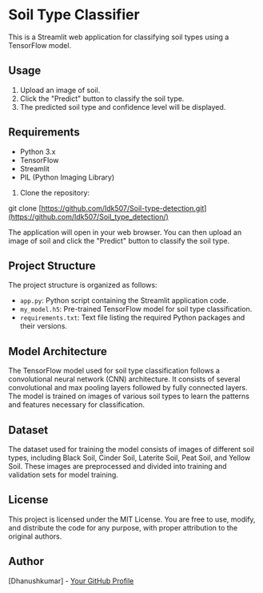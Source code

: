 # Soil Type Classifier

This is a Streamlit web application for classifying soil types using a TensorFlow model.

## Usage

1. Upload an image of soil.
2. Click the "Predict" button to classify the soil type.
3. The predicted soil type and confidence level will be displayed.

## Requirements

- Python 3.x
- TensorFlow
- Streamlit
- PIL (Python Imaging Library)



1. Clone the repository:

git clone [https://github.com/Idk507/Soil-type-detection.git](https://github.com/Idk507/Soil_type_detection/)


The application will open in your web browser. You can then upload an image of soil and click the "Predict" button to classify the soil type.

## Project Structure

The project structure is organized as follows:

- `app.py`: Python script containing the Streamlit application code.
- `my_model.h5`: Pre-trained TensorFlow model for soil type classification.
- `requirements.txt`: Text file listing the required Python packages and their versions.

## Model Architecture

The TensorFlow model used for soil type classification follows a convolutional neural network (CNN) architecture. It consists of several convolutional and max pooling layers followed by fully connected layers. The model is trained on images of various soil types to learn the patterns and features necessary for classification.

## Dataset

The dataset used for training the model consists of images of different soil types, including Black Soil, Cinder Soil, Laterite Soil, Peat Soil, and Yellow Soil. These images are preprocessed and divided into training and validation sets for model training.

## License

This project is licensed under the MIT License. You are free to use, modify, and distribute the code for any purpose, with proper attribution to the original authors.

## Author

[Dhanushkumar] - [Your GitHub Profile](https://github.com/Idk507)

